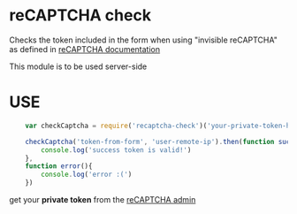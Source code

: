 reCAPTCHA check
===

Checks the token included in the form when using "invisible reCAPTCHA" as defined in [reCAPTCHA documentation](https://developers.google.com/recaptcha/)

This module is to be used server-side

USE
==

```javascript
    var checkCaptcha = require('recaptcha-check')('your-private-token-here')

    checkCaptcha('token-from-form', 'user-remote-ip').then(function success(){
        console.log('success token is valid!')
    }, 
    function error(){
        console.log('error :(')
    })
```

get your **private token** from the [reCAPTCHA admin](https://www.google.com/recaptcha/admin)